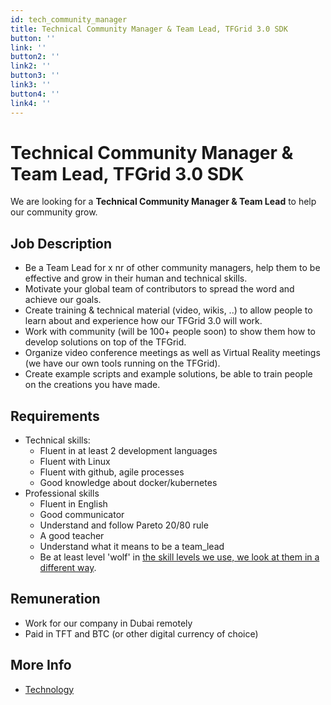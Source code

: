 ```yaml
---
id: tech_community_manager
title: Technical Community Manager & Team Lead, TFGrid 3.0 SDK
button: ''
link: ''
button2: ''
link2: ''
button3: ''
link3: ''
button4: ''
link4: ''
---
```


# Technical Community Manager & Team Lead, TFGrid 3.0 SDK

We are looking for a **Technical Community Manager & Team Lead** to help our community grow.

## Job Description

- Be a Team Lead for x nr of other community managers, help them to be effective and grow in their human and technical skills.
- Motivate your global team of contributors to spread the word and achieve our goals.
- Create training & technical material (video, wikis, ..) to allow people to learn about and experience how our TFGrid 3.0 will work.
- Work with community (will be 100+ people soon) to show them how to develop solutions on top of the TFGrid.
- Organize video conference meetings as well as Virtual Reality meetings (we have our own tools running on the TFGrid).
- Create example scripts and example solutions, be able to train people on the creations you have made.

## Requirements

- Technical skills:
  - Fluent in at least 2 development languages
  - Fluent with Linux
  - Fluent with github, agile processes
  - Good knowledge about docker/kubernetes
- Professional skills 
  - Fluent in English
  - Good communicator
  - Understand and follow Pareto 20/80 rule
  - A good teacher
  - Understand what it means to be a team_lead
  - Be at least level 'wolf' in [the skill levels we use, we look at them in a different way](https://threefold.io/info/threefold#/threefold__p2p_awareness_level).


## Remuneration

- Work for our company in Dubai remotely
- Paid in TFT and BTC (or other digital currency of choice)

## More Info

- [Technology](https://threefold.io/info/threefold#/internet4__technology)


